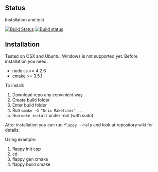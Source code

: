## Status
Installation and test

[![Build Status](https://travis-ci.org/mrtrizer/FlappyTools2.svg?branch=master)](https://travis-ci.org/mrtrizer/FlappyTools2)
[![Build status](https://ci.appveyor.com/api/projects/status/9bqsa6v6fgrvcbaw?svg=true)](https://ci.appveyor.com/project/mrtrizer/flappytools2)

## Installation
Tested on OSX and Ubuntu. Windows is not supported yet.
Before installation you need:
* node-js >= 4.2.6
* cmake >= 3.5.1

To install:
1. Download repo any convinient way
2. Create build folder
3. Enter build folder
4. Run `cmake -G "Unix Makefiles" ..`
5. Run `make install` under root (with sudo)

After installation you can run `flappy --help` and look at repository wiki for
details.

Using example:
1. flappy init cpp <Project name>
2. cd <Project name>
3. flappy gen cmake
4. flappy build cmake


